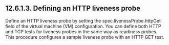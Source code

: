 ## 12.6.1.3. Defining an HTTP liveness probe

Define an HTTP liveness probe by setting the spec.livenessProbe.httpGet field of the virtual machine (VM) configuration. You can define both HTTP and TCP tests for liveness probes in the same way as readiness probes. This procedure configures a sample liveness probe with an HTTP GET test.


